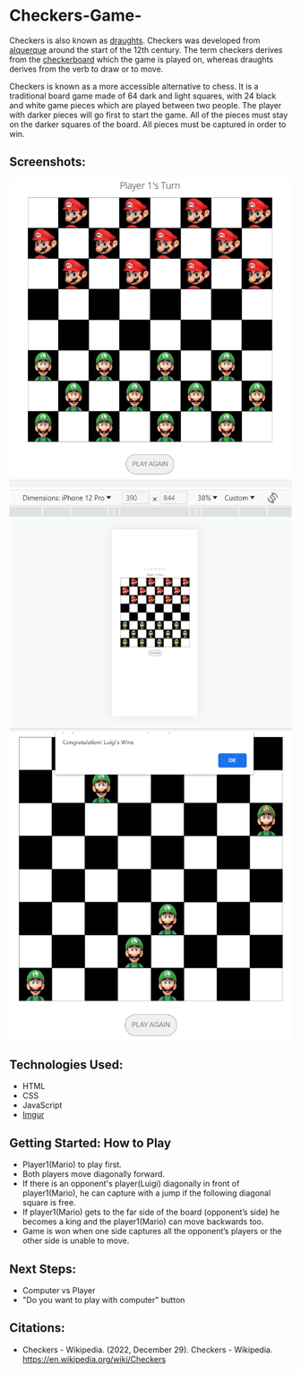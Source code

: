 # Checkers-Game-

Checkers is also known as [draughts](https://en.wikipedia.org/wiki/English_draughts). Checkers was developed from [alquerque](https://en.wikipedia.org/wiki/Alquerque) around the start of the 12th century. The term checkers derives from the [checkerboard](https://en.wikipedia.org/wiki/Checkerboard) which the game is played on, whereas draughts derives from the verb to draw or to move.

Checkers is known as a more accessible alternative to chess. It is a traditional board game made of 64 dark and light squares, with 24 black and white game pieces which are played between two people. The player with darker pieces will go first to start the game. All of the pieces must stay on the darker squares of the board. All pieces must be captured in order to win. 


## Screenshots:

<img src="Computer size.png"/>


<img src="Mobile size.png"/>


<img src="Winner Luigi.png"/>



## Technologies Used:

- HTML
- CSS
- JavaScript
- [Imgur](https://imgur.com/)

## Getting Started: How to Play

- Player1(Mario) to play first.
- Both players move diagonally forward.
- If there is an opponent's player(Luigi) diagonally in front of player1(Mario), he can capture with a jump if the following diagonal square is free.
- If player1(Mario) gets to the far side of the board (opponent’s side) he becomes a king and the player1(Mario) can move backwards too.
- Game is won when one side captures all the opponent’s players or the other side is unable to move.


## Next Steps: 

- Computer vs Player
- "Do you want to play with computer" button

## Citations:

- Checkers - Wikipedia. (2022, December 29). Checkers - Wikipedia. https://en.wikipedia.org/wiki/Checkers





